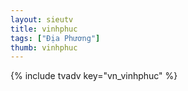 ```yaml
---
layout: sieutv
title: vinhphuc
tags: ["Địa Phương"]
thumb: vinhphuc
---
```

{% include tvadv key="vn_vinhphuc" %}